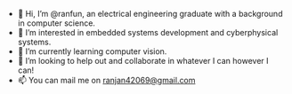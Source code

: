 - 👋 Hi, I’m @ranfun, an electrical engineering graduate with a background in computer science.
- 👀 I’m interested in embedded systems development and cyberphysical systems.
- 🌱 I’m currently learning computer vision.
- 💞️ I’m looking to help out and collaborate in whatever I can however I can!
- 📫 You can mail me on ranjan42069@gmail.com

<!---
ranfun/ranfun is a ✨ special ✨ repository because its `README.md` (this file) appears on your GitHub profile.
You can click the Preview link to take a look at your changes.
--->
